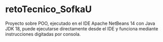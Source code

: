 # retoTecnico_SofkaU
Proyecto sobre POO, ejecutado en el IDE Apache NetBeans 14 con Java JDK 18, puede ejecutarse directamente desde el IDE y funciona mediante instrucciones 
digitadas por consola.
